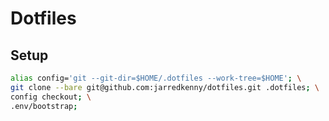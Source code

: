 # Dotfiles

## Setup
```bash
alias config='git --git-dir=$HOME/.dotfiles --work-tree=$HOME'; \
git clone --bare git@github.com:jarredkenny/dotfiles.git .dotfiles; \
config checkout; \
.env/bootstrap;
```
